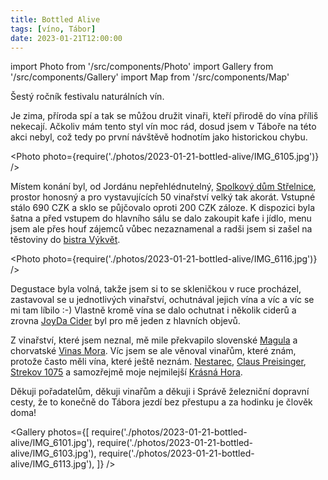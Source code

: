 ```yaml
---
title: Bottled Alive
tags: [víno, Tábor]
date: 2023-01-21T12:00:00
---
```


import Photo from '/src/components/Photo'
import Gallery from '/src/components/Gallery'
import Map from '/src/components/Map'

Šestý ročník festivalu naturálních vín.

<!-- truncate -->

Je zima, příroda spí a tak se můžou družit vinaři, kteří přirodě do vína příliš nekecají. Ačkoliv mám tento styl vín moc rád, dosud jsem v Táboře na této akci nebyl, což tedy po první návštěvě hodnotím jako historickou chybu.

<Photo photo={require('./photos/2023-01-21-bottled-alive/IMG_6105.jpg')} />

Místem konání byl, od Jordánu nepřehlédnutelný, [Spolkový dům Střelnice](https://www.strelnice-tabor.cz/), prostor honosný a pro vystavujících 50 vinařství velký tak akorát. Vstupné stálo 690 CZK a sklo se půjčovalo oproti 200 CZK záloze. K dispozici byla šatna a před vstupem do hlavního sálu se dalo zakoupit kafe i jídlo, menu jsem ale přes houf zájemců vůbec nezaznamenal a radši jsem si zašel na těstoviny do [bistra Výkvět](https://www.vykvetbistro.cz/).

<Photo photo={require('./photos/2023-01-21-bottled-alive/IMG_6116.jpg')} />

Degustace byla volná, takže jsem si to se skleničkou v ruce procházel, zastavoval se u jednotlivých vinařství, ochutnával jejich vína a víc a víc se mi tam líbilo :-) Vlastně kromě vína se dalo ochutnat i několik ciderů a zrovna [JoyDa Cider](https://www.vykvetbistro.cz/) byl pro mě jeden z hlavních objevů.

Z vinařství, které jsem neznal, mě mile překvapilo slovenské [Magula](https://www.vinomagula.sk/) a chorvatské [Vinas Mora](https://www.vinasmora.com/). Víc jsem se ale věnoval vinařům, které znám, protože často měli vína, které ještě neznám. [Nestarec](https://www.nestarec.cz/), [Claus Preisinger](https://www.instagram.com/c__laus/), [Strekov 1075](https://www.strekov1075.eu/sk/vina) a samozřejmě moje nejmilejší [Krásná Hora](https://www.krasnahora.com/).

Děkuji pořadatelům, děkuji vinařům a děkuji i Správě železniční dopravní cesty, že to konečně do Tábora jezdí bez přestupu a za hodinku je člověk doma!

<Gallery photos={[
require('./photos/2023-01-21-bottled-alive/IMG_6101.jpg'),
require('./photos/2023-01-21-bottled-alive/IMG_6103.jpg'),
require('./photos/2023-01-21-bottled-alive/IMG_6113.jpg'),
]} />

<Map src="https://www.google.com/maps/embed?pb=!1m14!1m8!1m3!1d10382.887986322447!2d14.6614937!3d49.4141628!3m2!1i1024!2i768!4f13.1!3m3!1m2!1s0x470c980a853f1789%3A0x13fc0209466accd8!2zU3TFmWVsbmljZSAtIHNwb2xrb3bDvSBkxa9t!5e0!3m2!1sen!2scz!4v1675880977447!5m2!1sen!2scz" />
